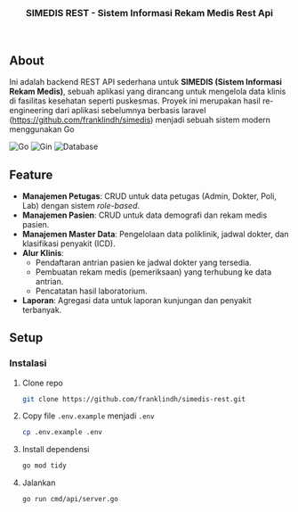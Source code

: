 <!-- Improved compatibility of back to top link: See: https://github.com/othneildrew/Best-README-Template/pull/73 -->
<!-- <a id="readme-top"></a>
[![Contributors][contributors-shield]][contributors-url]
[![Forks][forks-shield]][forks-url]
[![Stargazers][stars-shield]][stars-url]
[![Issues][issues-shield]][issues-url] -->
<!-- [![project_license][license-shield]][license-url] -->
<!-- [![LinkedIn][linkedin-shield]][linkedin-url] -->

<!-- PROJECT LOGO -->
<br />
<div align="center">
<h3 align="center">SIMEDIS REST - Sistem Informasi Rekam Medis Rest Api</h3>
</div>
<br>

<!-- ABOUT THE PROJECT -->
## About
Ini adalah backend REST API sederhana untuk **SIMEDIS (Sistem Informasi Rekam Medis)**, sebuah aplikasi yang dirancang untuk mengelola data klinis di fasilitas kesehatan seperti puskesmas. Proyek ini merupakan hasil re-engineering dari aplikasi sebelumnya berbasis laravel (https://github.com/franklindh/simedis) menjadi sebuah sistem modern menggunakan Go

![Go](https://img.shields.io/badge/Go-white?style=for-the-badge&logo=go&logoColor=blue)
![Gin](https://img.shields.io/badge/Gin-white?style=for-the-badge&logo=gin&logoColor=blue)
![Database](https://img.shields.io/badge/PostgreSQL-white?style=for-the-badge&logo=postgresql)

<!-- <p align="right">(<a href="#readme-top">back to top</a>)</p> -->
## Feature
* **Manajemen Petugas**: CRUD untuk data petugas (Admin, Dokter, Poli, Lab) dengan sistem *role-based*.
* **Manajemen Pasien**: CRUD untuk data demografi dan rekam medis pasien.
* **Manajemen Master Data**: Pengelolaan data poliklinik, jadwal dokter, dan klasifikasi penyakit (ICD).
* **Alur Klinis**:
    * Pendaftaran antrian pasien ke jadwal dokter yang tersedia.
    * Pembuatan rekam medis (pemeriksaan) yang terhubung ke data antrian.
    * Pencatatan hasil laboratorium.
* **Laporan**: Agregasi data untuk laporan kunjungan dan penyakit terbanyak.

<!-- GETTING STARTED -->

## Setup
### Instalasi

1. Clone repo
   ```sh
   git clone https://github.com/franklindh/simedis-rest.git
   ```

2. Copy file `.env.example` menjadi `.env`
   ```bash
   cp .env.example .env
2. Install dependensi
   ```sh
   go mod tidy
    ```
3. Jalankan 
   ```sh
   go run cmd/api/server.go
   ```
<!-- <p align="right">(<a href="#readme-top">back to top</a>)</p> -->



<!-- USAGE EXAMPLES -->
<!-- ## Usage

Use this space to show useful examples of how a project can be used. Additional screenshots, code examples and demos work well in this space. You may also link to more resources.

_For more examples, please refer to the [Documentation](https://example.com)_ -->

<!-- <p align="right">(<a href="#readme-top">back to top</a>)</p> -->

<!-- MARKDOWN LINKS & IMAGES -->
<!-- https://www.markdownguide.org/basic-syntax/#reference-style-links -->
[contributors-shield]: https://img.shields.io/github/contributors/franklindh/simedis-rest.svg?style=for-the-badge
[contributors-url]: https://github.com/franklindh/simedis-rest/graphs/contributors
[forks-shield]: https://img.shields.io/github/forks/franklindh/simedis-rest.svg?style=for-the-badge
[forks-url]: https://github.com/franklindh/simedis-rest/network/members
[stars-shield]: https://img.shields.io/github/stars/franklindh/simedis-rest.svg?style=for-the-badge
[stars-url]: https://github.com/franklindh/simedis-rest/stargazers
[issues-shield]: https://img.shields.io/github/issues/franklindh/simedis-rest.svg?style=for-the-badge
[issues-url]: https://github.com/franklindh/simedis-rest/issues

[Go]: https://img.shields.io/badge/go-00ADD8?style=for-the-badge&logo=go&logoColor=white
[Go-url]: https://go.dev/
[Gin]: https://img.shields.io/badge/Gin-00ADD8?style=for-the-badge&logo=gin&logoColor=white
[Gin-url]: https://gin-gonic.com/
[Postgresql]: https://img.shields.io/badge/PostgreSQL-16-336791?style=for-the-badge&logo=postgresql&logoColor=blue
[Postgresql-url]: https://www.postgresql.org/
[Angular.io]: https://img.shields.io/badge/Angular-DD0031?style=for-the-badge&logo=angular&logoColor=white
[Angular-url]: https://angular.io/
[Svelte.dev]: https://img.shields.io/badge/Svelte-4A4A55?style=for-the-badge&logo=svelte&logoColor=FF3E00
[Svelte-url]: https://svelte.dev/
[Laravel.com]: https://img.shields.io/badge/Laravel-FF2D20?style=for-the-badge&logo=laravel&logoColor=white
[Laravel-url]: https://laravel.com
[Bootstrap.com]: https://img.shields.io/badge/Bootstrap-563D7C?style=for-the-badge&logo=bootstrap&logoColor=white
[Bootstrap-url]: https://getbootstrap.com
[JQuery.com]: https://img.shields.io/badge/jQuery-0769AD?style=for-the-badge&logo=jquery&logoColor=white
[JQuery-url]: https://jquery.com 